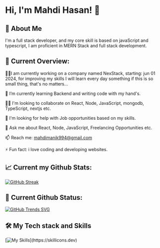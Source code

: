 # Hi, I'm Mahdi Hasan! 👋

## 🚀 About Me

I'm a full stack developer,
and my core skill is based on javaScript and typescript,
I am proficient in MERN Stack and full stack development.

## 🧐 Current Overview:

👩‍💻I am currently working on a company named NexStack, starting: jun 01 2024, for improving my skills I will learn every day something if this is so small thing, that's no matters...

🧠 I’m currently learning Backend and writing code with my hand's.

👯‍♀️ I'm looking to collaborate on React, Node, JavaScript, mongodb, TypeScript, nextjs etc.

🤔 I'm looking for help with Job opportunities based on my skills.

💬 Ask me about React, Node, JavaScript, Freelancing Opportunities etc.

📫 Reach me: mahdimanik994@gmail.com

⚡️ Fun fact: i love coding and developing websites.

## 📈 Current my Github Stats:

[![GitHub Streak](https://github-readme-streak-stats.herokuapp.com?user=MahdiManik)](https://git.io/streak-stats)

## 🚀 Current Github Status:

[![GitHub Trends SVG](https://api.githubtrends.io/user/svg/MahdiManik/langs?time_range=one_year&theme=bright_lights)](https://githubtrends.io)

## 🛠 My Tech stack and Skills

[![My Skills](https://skillicons.dev/icons?i=js,html,css,react,nodejs,express,mongodb,vite,tailwindcss,bootstrap,strpi,postgresql,nestjs,javascript,typescript,nextjs,reactjsgraphql,)](https://skillicons.dev)
